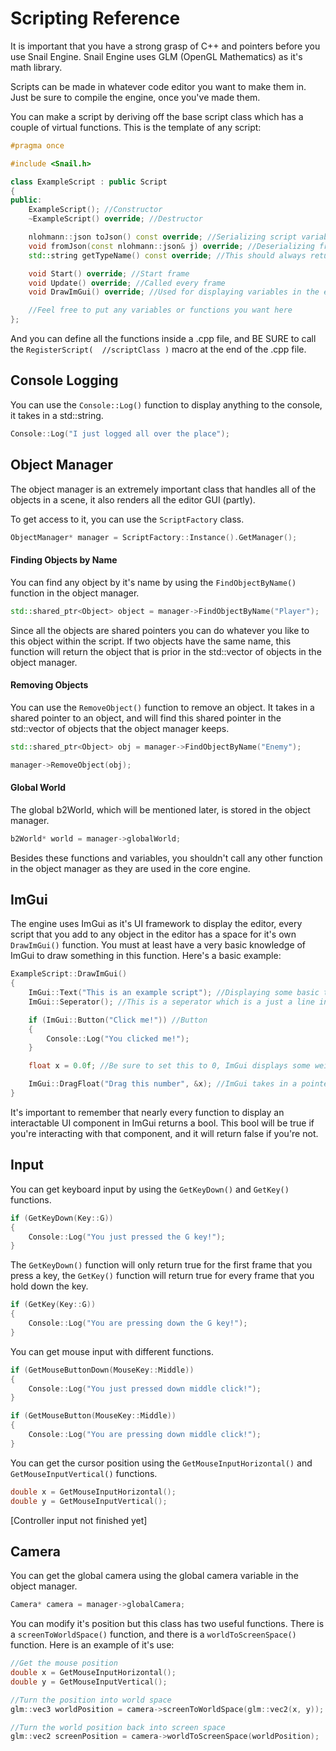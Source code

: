 # Scripting Reference

It is important that you have a strong grasp of C++ and pointers before you use Snail Engine.
Snail Engine uses GLM (OpenGL Mathematics) as it's math library.

Scripts can be made in whatever code editor you want to make them in. Just be sure to compile the engine, once you've made them.

You can make a script by deriving off the base script class which has a couple of virtual functions.
This is the template of any script:

```cpp
#pragma once

#include <Snail.h>

class ExampleScript : public Script
{
public:
    ExampleScript(); //Constructor
    ~ExampleScript() override; //Destructor

    nlohmann::json toJson() const override; //Serializing script variables
    void fromJson(const nlohmann::json& j) override; //Deserializing from JSON
    std::string getTypeName() const override; //This should always return the name of the script class

    void Start() override; //Start frame
    void Update() override; //Called every frame
    void DrawImGui() override; //Used for displaying variables in the editor with ImGui

    //Feel free to put any variables or functions you want here
};
```

And you can define all the functions inside a .cpp file, and BE SURE to call the `RegisterScript(  //scriptClass )` macro at the end of the .cpp file.

## Console Logging

You can use the `Console::Log()` function to display anything to the console, it takes in a std::string.

```cpp
Console::Log("I just logged all over the place");
```

## Object Manager

The object manager is an extremely important class that handles all of the objects in a scene, it also renders all the editor GUI (partly).

To get access to it, you can use the `ScriptFactory` class.

```cpp
ObjectManager* manager = ScriptFactory::Instance().GetManager();
```

#### Finding Objects by Name

You can find any object by it's name by using the `FindObjectByName()` function in the object manager.

```cpp
std::shared_ptr<Object> object = manager->FindObjectByName("Player");
```

Since all the objects are shared pointers you can do whatever you like to this object within the script.
If two objects have the same name, this function will return the object that is prior in the std::vector of objects in the object manager.

#### Removing Objects

You can use the `RemoveObject()` function to remove an object. It takes in a shared pointer to an object, and will find this shared pointer in the std::vector of objects that the object manager keeps.

```cpp
std::shared_ptr<Object> obj = manager->FindObjectByName("Enemy");

manager->RemoveObject(obj);
```

#### Global World

The global b2World, which will be mentioned later, is stored in the object manager.

```cpp
b2World* world = manager->globalWorld;
```

Besides these functions and variables, you shouldn't call any other function in the object manager as they are used in the core engine.

## ImGui

The engine uses ImGui as it's UI framework to display the editor, every script that you add to any object in the editor has a space for it's own `DrawImGui()` function.
You must at least have a very basic knowledge of ImGui to draw something in this function. Here's a basic example:

```cpp
ExampleScript::DrawImGui()
{
	ImGui::Text("This is an example script"); //Displaying some basic text
	ImGui::Seperator(); //This is a seperator which is a just a line in the UI which makes things look nicer.

	if (ImGui::Button("Click me!")) //Button
	{
		Console::Log("You clicked me!");
	}

	float x = 0.0f; //Be sure to set this to 0, ImGui displays some weird values if you don't set this to anything

	ImGui::DragFloat("Drag this number", &x); //ImGui takes in a pointer to any value, since it needs to modify it
}
```

It's important to remember that nearly every function to display an interactable UI component in ImGui returns a bool.
This bool will be true if you're interacting with that component, and it will return false if you're not.

## Input

You can get keyboard input by using the `GetKeyDown()` and `GetKey()` functions.

```cpp
if (GetKeyDown(Key::G))
{
	Console::Log("You just pressed the G key!");
}
```

The `GetKeyDown()` function will only return true for the first frame that you press a key, the `GetKey()` function will return true for every frame that you hold down the key.

```cpp
if (GetKey(Key::G))
{
	Console::Log("You are pressing down the G key!");
}
```

You can get mouse input with different functions.

```cpp
if (GetMouseButtonDown(MouseKey::Middle))
{
	Console::Log("You just pressed down middle click!");
}

if (GetMouseButton(MouseKey::Middle))
{
	Console::Log("You are pressing down middle click!");
}
```

You can get the cursor position using the `GetMouseInputHorizontal()` and `GetMouseInputVertical()` functions.

```cpp
double x = GetMouseInputHorizontal();
double y = GetMouseInputVertical();
```

[Controller input not finished yet]

## Camera

You can get the global camera using the global camera variable in the object manager.

```cpp
Camera* camera = manager->globalCamera;
```

You can modify it's position but this class has two useful functions. There is a `screenToWorldSpace()` function, and there is a `worldToScreenSpace()` function. Here is an example of it's use:

```cpp
//Get the mouse position
double x = GetMouseInputHorizontal();
double y = GetMouseInputVertical();

//Turn the position into world space
glm::vec3 worldPosition = camera->screenToWorldSpace(glm::vec2(x, y));

//Turn the world position back into screen space
glm::vec2 screenPosition = camera->worldToScreenSpace(worldPosition);
```
